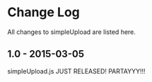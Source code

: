 # Change Log
All changes to simpleUpload are listed here.

## 1.0 - 2015-03-05
simpleUpload.js JUST RELEASED! PARTAYYY!!!